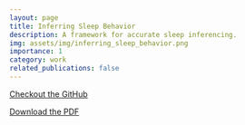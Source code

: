 ```yaml
---
layout: page
title: Inferring Sleep Behavior
description: A framework for accurate sleep inferencing.
img: assets/img/inferring_sleep_behavior.png
importance: 1
category: work
related_publications: false
---
```

<a href="https://github.com/gladstone-9/cs6501-bespoke-framework" target="_blank" rel="noopener">
  <i class="fab fa-github"></i> Checkout the GitHub
</a>

<object data="/assets/pdf/sleep_inference_Gabriel_Gladstone.pdf" type="application/pdf" width="100%" height="600px"></object>

[Download the PDF](/assets/pdf/sleep_inference_Gabriel_Gladstone.pdf)


